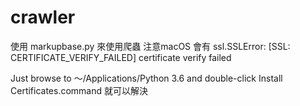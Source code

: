 # crawler

使用 markupbase.py 來使用爬蟲
注意macOS 會有 ssl.SSLError: [SSL: CERTIFICATE_VERIFY_FAILED] certificate verify failed 

Just browse to ～/Applications/Python 3.6 and double-click Install Certificates.command
就可以解決

